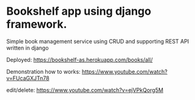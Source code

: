 # Bookshelf app using django framework.


Simple book management service using CRUD and supporting REST API written in django

Deployed:
https://bookshelf-as.herokuapp.com/books/all/

Demonstration how to works:
https://www.youtube.com/watch?v=FUcaGXJTn78

edit/delete:
https://www.youtube.com/watch?v=ejVPkQorg5M
